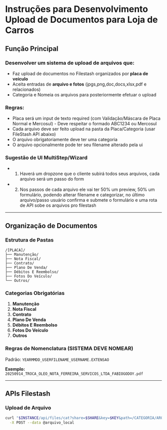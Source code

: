 # Instruções para Desenvolvimento Upload de Documentos para Loja de Carros

## Função Principal

### Desenvolver um sistema de upload de arquivos que:
- Faz upload de documentos no Filestash organizados por **placa de veículo**
- Aceita entradas de **arquivo e fotos** (jpgs,png,doc,docs,xlsx,pdf e relacionados)
- Categoria e Nomeia os arquivos para posteriormente efetuar o upload


### Regras:
- Placa será um input de texto required (com Validação/Máscara de Placa Normal e Mercosul) - Deve respeitar o formado ABC1234 ou Mercosul
- Cada arquivo deve ser feito upload na pasta da Placa/Categoria (usar FileStash API abaixo)
- O arquivo obrigatoriamente deve ter uma categoria
- O arquivo opcionalmente pode ter seu filename alterado pela ui


### Sugestão de UI MultiStep/Wizard
- 1. Haverá um dropzone que o cliente subirá todos seus arquivos, cada arquivo será um passo do form
- 2. Nos passos de cada arquivo ele vai ter 50% um preview, 50% um formulário, podendo alterar filename e categorizar, no último arquivo/passo usuário confirma e submete o formulário e uma rota de API sobe os arquivos pro filestash

***

## Organização de Documentos

### Estrutura de Pastas

```
/[PLACA]/
├── Manutenção/
├── Nota Fiscal/
├── Contrato/
├── Plano De Venda/
├── Débitos E Reembolso/
├── Fotos Do Veículo/
└── Outros/
```


### Categorias Obrigatórias

1. **Manutenção**
2. **Nota Fiscal**
3. **Contrato**
4. **Plano De Venda**
5. **Débitos E Reembolso**
6. **Fotos Do Veículo**
7. **Outros**

### Regras de Nomenclatura (SISTEMA DEVE NOMEAR)

Padrão:
`YEARMMDD_USERFILENAME_USERNAME.EXTENSAO`

**Exemplo:**
`20250914_TROCA_OLEO_NOTA_FERREIRA_SERVICOS_LTDA_FABIOGODOY.pdf`

***

## APIs Filestash

### Upload de Arquivo

```bash
curl "$INSTANCE/api/files/cat?share=$SHARE&key=$KEY&path=/CATEGORIA/ARQUIVO" \
  -X POST --data @arquivo_local
```
